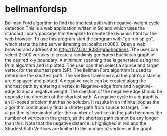 # bellmanfordsp
Bellman Ford algorithm to find the shortest path with negative-weight cycle detection
This is a web application written in Go and which uses the standard library package html/template to create the dynamic html for the web browser.
To use this program start the program with "go run sp.go", which starts the http server listening on localhost:8080.  Open a web browser and
address it to http://127.0.0.1:8080/graphoptions.  The user can select 2-500 vertices to create a randomly generated Euclidean graph in
the desired x-y boundary.  A minimum spanning tree is generated using the Prim algorithm and is plotted.  The user can then select a source
and target vertex for the shortest path (SP).  The Bellman Ford algorithm is used to determine the shortest path.  The vertices traversed and
the path's distance are displayed and plotted.  A negative cycle can be created along the shortest path by entering a vertex in Negative-edge
from and Negative-edge to and a negative weight.  The direction of the negative edge should be opposite the direction of the shortest path.
A negative cycle in a digraph is an ill-posed problem that has no solution.  It results in an infinite loop as the algorithm continuously finds
a shorter path from source to target.  The algorithm is terminated after the number of vertices in the path becomes the number of vertices in
the graph, as the shortest path cannot be any longer than this.  Note that the negative distance is highlighed in red and the Shortest Path 
Vertices are limited to the number of vertices in the graph.
